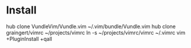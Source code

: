 Install
=======

hub clone VundleVim/Vundle.vim ~/.vim/bundle/Vundle.vim
hub clone graingert/vimrc ~/projects/vimrc
ln -s ~/projects/vimrc/vimrc ~/.vimrc
vim +PluginInstall +qall
